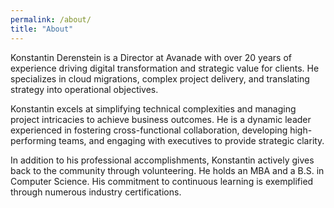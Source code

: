 ```yaml
---
permalink: /about/
title: "About"
---
```


Konstantin Derenstein is a Director at Avanade with over 20 years of experience driving digital transformation and strategic value for clients. He specializes in cloud migrations, complex project delivery, and translating strategy into operational objectives.

Konstantin excels at simplifying technical complexities and managing project intricacies to achieve business outcomes. He is a dynamic leader experienced in fostering cross-functional collaboration, developing high-performing teams, and engaging with executives to provide strategic clarity.

In addition to his professional accomplishments, Konstantin actively gives back to the community through volunteering. He holds an MBA and a B.S. in Computer Science. His commitment to continuous learning is exemplified through numerous industry certifications.
